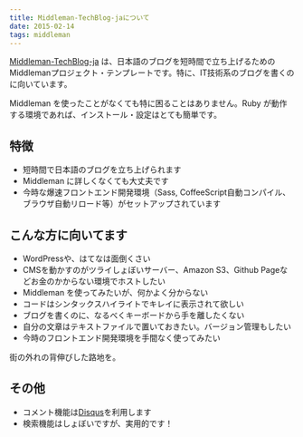 ```yaml
---
title: Middleman-TechBlog-jaについて
date: 2015-02-14
tags: middleman
---
```


[Middleman-TechBlog-ja](https://github.com/directions4/middleman-techblog-ja) は、日本語のブログを短時間で立ち上げるためのMiddlemanプロジェクト・テンプレートです。特に、IT技術系のブログを書くのに向いています。

Middleman を使ったことがなくても特に困ることはありません。Ruby が動作する環境であれば、インストール・設定はとても簡単です。

## 特徴

* 短時間で日本語のブログを立ち上げられます
* Middleman に詳しくなくても大丈夫です
* 今時な爆速フロントエンド開発環境（Sass, CoffeeScript自動コンパイル、ブラウザ自動リロード等）がセットアップされています

## こんな方に向いてます

* WordPressや、はてなは面倒くさい
* CMSを動かすのがツライしょぼいサーバー、Amazon S3、Github Pageなどお金のかからない環境でホストしたい
* Middleman を使ってみたいが、何かよく分からない
* コードはシンタックスハイライトでキレイに表示されて欲しい
* ブログを書くのに、なるべくキーボードから手を離したくない
* 自分の文章はテキストファイルで置いておきたい。バージョン管理もしたい
* 今時のフロントエンド開発環境を手間なく使ってみたい

街の外れの背伸びした路地を。


## その他

* コメント機能は[Disqus](https://disqus.com/)を利用します
* 検索機能はしょぼいですが、実用的です！